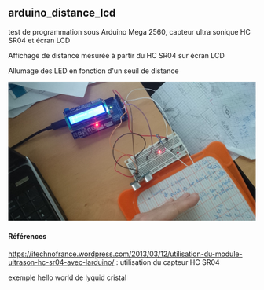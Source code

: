 ## arduino_distance_lcd

test de programmation sous Arduino Mega 2560, capteur ultra sonique HC SR04 et écran LCD


Affichage de distance mesurée à partir du HC SR04 sur écran LCD


Allumage des LED en fonction d'un seuil de distance

![Photo du montage](https://github.com/cwamgis/arduino_distance_lcd/blob/master/photo.jpg)
#### Références
https://itechnofrance.wordpress.com/2013/03/12/utilisation-du-module-ultrason-hc-sr04-avec-larduino/ : utilisation du capteur HC SR04


exemple hello world de lyquid cristal
